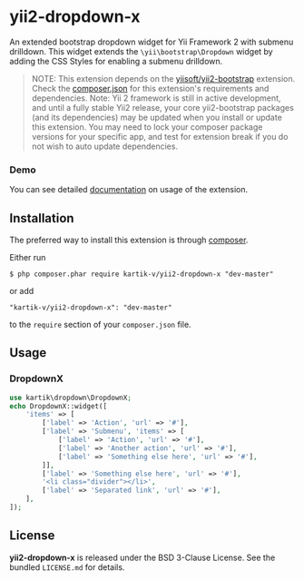 yii2-dropdown-x
=================

An extended bootstrap dropdown widget for Yii Framework 2 with submenu drilldown. This widget extends the `\yii\bootstrap\Dropdown` widget
by adding the CSS Styles for enabling a submenu drilldown.

> NOTE: This extension depends on the [yiisoft/yii2-bootstrap](https://github.com/yiisoft/yii2/tree/master/extensions/bootstrap) extension. Check the 
[composer.json](https://github.com/kartik-v/yii2-builder/blob/master/composer.json) for this extension's requirements and dependencies. 
Note: Yii 2 framework is still in active development, and until a fully stable Yii2 release, your core yii2-bootstrap packages (and its dependencies) 
may be updated when you install or update this extension. You may need to lock your composer package versions for your specific app, and test 
for extension break if you do not wish to auto update dependencies.

### Demo
You can see detailed [documentation](http://demos.krajee.com/dropdown-x) on usage of the extension.

## Installation

The preferred way to install this extension is through [composer](http://getcomposer.org/download/).

Either run

```
$ php composer.phar require kartik-v/yii2-dropdown-x "dev-master"
```

or add

```
"kartik-v/yii2-dropdown-x": "dev-master"
```

to the ```require``` section of your `composer.json` file.

## Usage

### DropdownX

```php
use kartik\dropdown\DropdownX;
echo DropdownX::widget([
    'items' => [
        ['label' => 'Action', 'url' => '#'],
        ['label' => 'Submenu', 'items' => [
            ['label' => 'Action', 'url' => '#'],
            ['label' => 'Another action', 'url' => '#'],
            ['label' => 'Something else here', 'url' => '#'],
        ]],
        ['label' => 'Something else here', 'url' => '#'],
        '<li class="divider"></li>',
        ['label' => 'Separated link', 'url' => '#'],
    ],
]); 
```

## License

**yii2-dropdown-x** is released under the BSD 3-Clause License. See the bundled `LICENSE.md` for details.